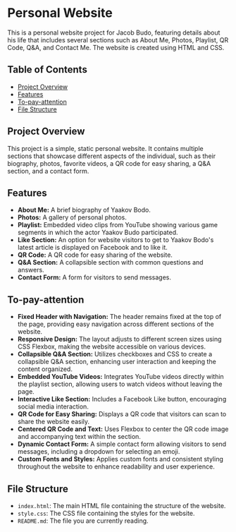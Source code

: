 # Personal Website

This is a personal website project for Jacob Budo, featuring details about his life that includes several sections such as About Me, Photos, Playlist, QR Code, Q&A, and Contact Me. The website is created using HTML and CSS.

## Table of Contents

- [Project Overview](#project-overview)
- [Features](#features)
- [To-pay-attention](#To-pay-attention)
- [File Structure](#file-structure)

## Project Overview

This project is a simple, static personal website. It contains multiple sections that showcase different aspects of the individual, such as their biography, photos, favorite videos, a QR code for easy sharing, a Q&A section, and a contact form.

## Features

- **About Me:** A brief biography of Yaakov Bodo.
- **Photos:** A gallery of personal photos.
- **Playlist:** Embedded video clips from YouTube showing various game segments in which the actor Yaakov Budo participated.
- **Like Section:** An option for website visitors to get to Yaakov Bodo's latest article is displayed on Facebook and to like it.
- **QR Code:** A QR code for easy sharing of the website.
- **Q&A Section:** A collapsible section with common questions and answers.
- **Contact Form:** A form for visitors to send messages.

## To-pay-attention
- **Fixed Header with Navigation:** The header remains fixed at the top of the page, providing easy navigation across different sections of the website.
- **Responsive Design:** The layout adjusts to different screen sizes using CSS Flexbox, making the website accessible on various devices.
- **Collapsible Q&A Section:** Utilizes checkboxes and CSS to create a collapsible Q&A section, enhancing user interaction and keeping the content organized.
- **Embedded YouTube Videos:** Integrates YouTube videos directly within the playlist section, allowing users to watch videos without leaving the page.
- **Interactive Like Section:** Includes a Facebook Like button, encouraging social media interaction.
- **QR Code for Easy Sharing:** Displays a QR code that visitors can scan to share the website easily.
- **Centered QR Code and Text:** Uses Flexbox to center the QR code image and accompanying text within the section.
- **Dynamic Contact Form:** A simple contact form allowing visitors to send messages, including a dropdown for selecting an emoji.
- **Custom Fonts and Styles:** Applies custom fonts and consistent styling throughout the website to enhance readability and user experience.

## File Structure

- `index.html`: The main HTML file containing the structure of the website.
- `style.css`: The CSS file containing the styles for the website.
- `README.md`: The file you are currently reading.

